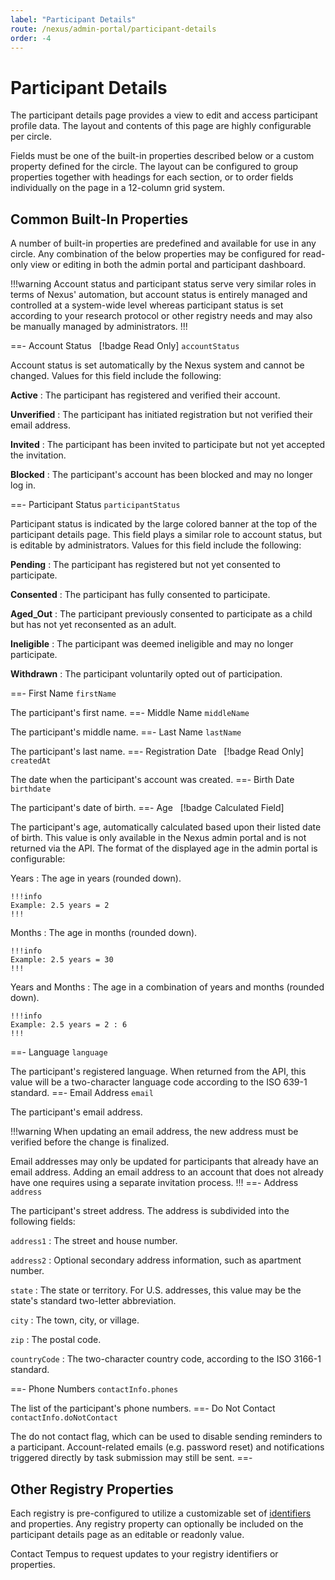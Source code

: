 ```yaml
---
label: "Participant Details"
route: /nexus/admin-portal/participant-details
order: -4
---
```

# Participant Details
The participant details page provides a view to edit and access participant profile data. The layout and contents of this page are highly configurable per circle.

Fields must be one of the built-in properties described below or a custom property defined for the circle. The layout can be configured to group properties together with headings for each section, or to order fields individually on the page in a 12-column grid system.

## Common Built-In Properties
A number of built-in properties are predefined and available for use in any circle. Any combination of the below properties may be configured for read-only view or editing in both the admin portal and participant dashboard.

!!!warning
Account status and participant status serve very similar roles in terms of Nexus' automation, but account status is entirely managed and controlled at a system-wide level whereas participant status is set according to your research protocol or other registry needs and may also be manually managed by administrators.
!!!

==- Account Status &nbsp; [!badge Read Only]
`accountStatus`

Account status is set automatically by the Nexus system and cannot be changed. Values for this field include the following:

**Active**
:   The participant has registered and verified their account.

**Unverified**
:   The participant has initiated registration but not verified their email address.

**Invited**
:   The participant has been invited to participate but not yet accepted the invitation.

**Blocked**
:   The participant's account has been blocked and may no longer log in.

==- Participant Status
`participantStatus`

Participant status is indicated by the large colored banner at the top of the participant details page. This field plays a similar role to account status, but is editable by administrators. Values for this field include the following:

**Pending**
:   The participant has registered but not yet consented to participate.

**Consented**
:   The participant has fully consented to participate.

**Aged_Out**
:   The participant previously consented to participate as a child but has not yet reconsented as an adult.

**Ineligible**
:   The participant was deemed ineligible and may no longer participate.

**Withdrawn**
:   The participant voluntarily opted out of participation.

==- First Name
`firstName`

The participant's first name.
==- Middle Name
`middleName`

The participant's middle name.
==- Last Name
`lastName`

The participant's last name.
==- Registration Date &nbsp; [!badge Read Only]
`createdAt`

The date when the participant's account was created.
==- Birth Date
`birthdate`

The participant's date of birth.
==- Age &nbsp; [!badge Calculated Field]

The participant's age, automatically calculated based upon their listed date of birth. This value is only available in the Nexus admin portal and is not returned via the API. The format of the displayed age in the admin portal is configurable:

Years
:   The age in years (rounded down).

    !!!info
    Example: 2.5 years = 2
    !!!

Months
:   The age in months (rounded down).
    
    !!!info
    Example: 2.5 years = 30
    !!!

Years and Months
:   The age in a combination of years and months (rounded down).
    
    !!!info
    Example: 2.5 years = 2 : 6
    !!!

==- Language
`language`

The participant's registered language. When returned from the API, this value will be a two-character language code according to the ISO 639-1 standard.
==- Email Address
`email`

The participant's email address.

!!!warning
When updating an email address, the new address must be verified before the change is finalized.

Email addresses may only be updated for participants that already have an email address. Adding an email address to an account that does not already have one requires using a separate invitation process.
!!!
==- Address
`address`

The participant's street address. The address is subdivided into the following fields:

`address1`
:   The street and house number.

`address2`
:   Optional secondary address information, such as apartment number.

`state`
:   The state or territory. For U.S. addresses, this value may be the state's standard two-letter abbreviation.

`city`
:   The town, city, or village.

`zip`
:   The postal code.

`countryCode`
:   The two-character country code, according to the ISO 3166-1 standard.

==- Phone Numbers
`contactInfo.phones`

The list of the participant's phone numbers.
==- Do Not Contact
`contactInfo.doNotContact`

The do not contact flag, which can be used to disable sending reminders to a participant. Account-related emails (e.g. password reset) and notifications triggered directly by task submission may still be sent.
==-

## Other Registry Properties
Each registry is pre-configured to utilize a customizable set of [identifiers](/nexus/glossary.md#identifier) and properties. Any registry property can optionally be included on the participant details page as an editable or readonly value.

Contact Tempus to request updates to your registry identifiers or properties.